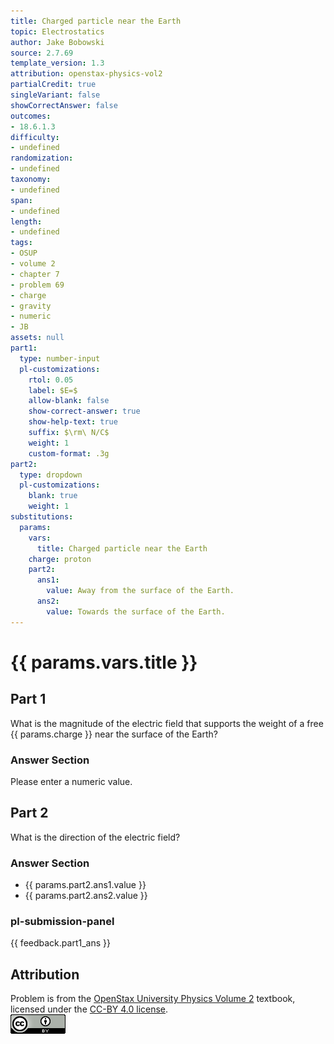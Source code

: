 ```yaml
---
title: Charged particle near the Earth
topic: Electrostatics
author: Jake Bobowski
source: 2.7.69
template_version: 1.3
attribution: openstax-physics-vol2
partialCredit: true
singleVariant: false
showCorrectAnswer: false
outcomes:
- 18.6.1.3
difficulty:
- undefined
randomization:
- undefined
taxonomy:
- undefined
span:
- undefined
length:
- undefined
tags:
- OSUP
- volume 2
- chapter 7
- problem 69
- charge
- gravity
- numeric
- JB
assets: null
part1:
  type: number-input
  pl-customizations:
    rtol: 0.05
    label: $E=$
    allow-blank: false
    show-correct-answer: true
    show-help-text: true
    suffix: $\rm\ N/C$
    weight: 1
    custom-format: .3g
part2:
  type: dropdown
  pl-customizations:
    blank: true
    weight: 1
substitutions:
  params:
    vars:
      title: Charged particle near the Earth
    charge: proton
    part2:
      ans1:
        value: Away from the surface of the Earth.
      ans2:
        value: Towards the surface of the Earth.
---
```

# {{ params.vars.title }}

## Part 1

What is the magnitude of the electric field that supports the weight of a free {{ params.charge }} near the surface of the Earth?

### Answer Section

Please enter a numeric value.

## Part 2

What is the direction of the electric field?

### Answer Section

- {{ params.part2.ans1.value }}
- {{ params.part2.ans2.value }}

### pl-submission-panel

{{ feedback.part1_ans }}

## Attribution

Problem is from the [OpenStax University Physics Volume 2](https://openstax.org/details/books/university-physics-volume-2) textbook, licensed under the [CC-BY 4.0 license](https://creativecommons.org/licenses/by/4.0/).<br>![Image representing the Creative Commons 4.0 BY license.](https://raw.githubusercontent.com/firasm/bits/master/by.png)